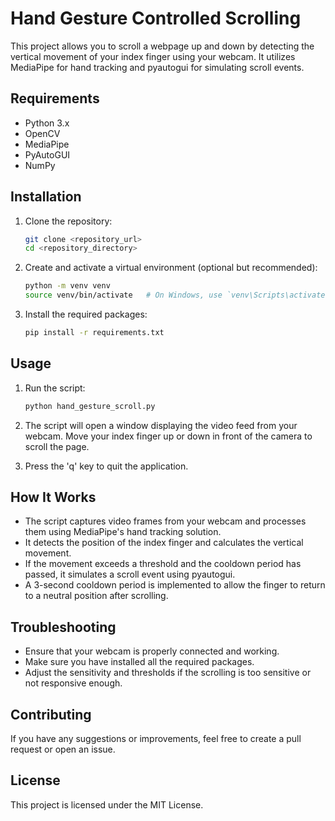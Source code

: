 # Hand Gesture Controlled Scrolling

This project allows you to scroll a webpage up and down by detecting the vertical movement of your index finger using your webcam. It utilizes MediaPipe for hand tracking and pyautogui for simulating scroll events.

## Requirements

- Python 3.x
- OpenCV
- MediaPipe
- PyAutoGUI
- NumPy

## Installation

1. Clone the repository:
    ```sh
    git clone <repository_url>
    cd <repository_directory>
    ```

2. Create and activate a virtual environment (optional but recommended):
    ```sh
    python -m venv venv
    source venv/bin/activate   # On Windows, use `venv\Scripts\activate`
    ```

3. Install the required packages:
    ```sh
    pip install -r requirements.txt
    ```

## Usage

1. Run the script:
    ```sh
    python hand_gesture_scroll.py
    ```

2. The script will open a window displaying the video feed from your webcam. Move your index finger up or down in front of the camera to scroll the page.

3. Press the 'q' key to quit the application.

## How It Works

- The script captures video frames from your webcam and processes them using MediaPipe's hand tracking solution.
- It detects the position of the index finger and calculates the vertical movement.
- If the movement exceeds a threshold and the cooldown period has passed, it simulates a scroll event using pyautogui.
- A 3-second cooldown period is implemented to allow the finger to return to a neutral position after scrolling.

## Troubleshooting

- Ensure that your webcam is properly connected and working.
- Make sure you have installed all the required packages.
- Adjust the sensitivity and thresholds if the scrolling is too sensitive or not responsive enough.

## Contributing

If you have any suggestions or improvements, feel free to create a pull request or open an issue.

## License

This project is licensed under the MIT License.
